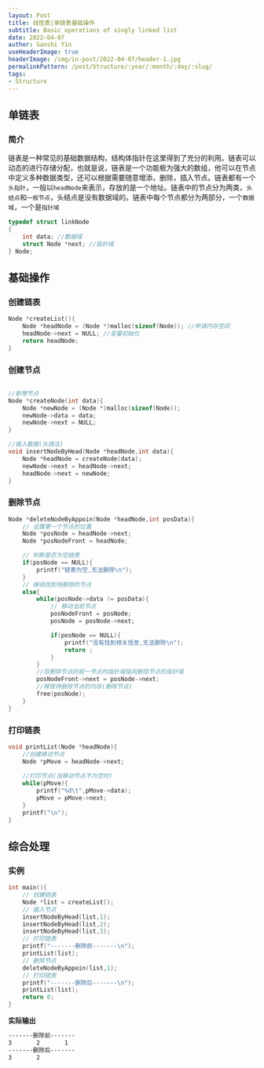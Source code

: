 ```yaml
---
layout: Post
title: 线性表|单链表基础操作 
subtitle: Basic operations of singly linked list
date: 2022-04-07
author: Sanshi Yin
useHeaderImage: true
headerImage: /img/in-post/2022-04-07/header-1.jpg
permalinkPattern: /post/Structure/:year/:month/:day/:slug/
tags:
- Structure
---
```


## 单链表

### 简介

链表是一种常见的基础数据结构，结构体指针在这里得到了充分的利用。链表可以动态的进行存储分配，也就是说，链表是一个功能极为强大的数组，他可以在节点中定义多种数据类型，还可以根据需要随意增添，删除，插入节点。链表都有一个`头指针`，一般以`headNode`来表示，存放的是一个地址。链表中的节点分为两类，`头结点`和`一般节点`，头结点是没有数据域的。链表中每个节点都分为两部分，一个`数据域`，一个是`指针域`

```c
typedef struct linkNode
{
    int data; //数据域
    struct Node *next; //指针域
} Node;
```

## 基础操作

### 创建链表
```c
Node *createList(){
    Node *headNode = (Node *)malloc(sizeof(Node)); //申请内存空间
    headNode->next = NULL; //变量初始化
    return headNode;
}
```

### 创建节点
```c

//新增节点
Node *createNode(int data){
    Node *newNode = (Node *)malloc(sizeof(Node));
    newNode->data = data;
    newNode->next = NULL;
}

//插入数据(头插法)
void insertNodeByHead(Node *headNode,int data){
    Node *headNode = createNode(data);
    newNode->next = headNode->next;
    headNode->next = newNode;
}

```


### 删除节点

```c
Node *deleteNodeByAppoin(Node *headNode,int posData){
    // 设置第一个节点的位置
    Node *posNode = headNode->next; 
    Node *posNodeFront = headNode;

    // 判断是否为空链表
    if(posNode == NULL){
        printf("链表为空,无法删除\n");
    }
    // 继续找到待删除的节点
    else{
        while(posNode->data != posData){
            // 移动当前节点
            posNodeFront = posNode;
            posNode = posNode->next;

            if(posNode == NULL){
                printf("没有找到相关信息,无法删除\n");
                return ;
            }
        }
        //将删除节点的前一节点的指针域指向删除节点的指针域
        posNodeFront->next = posNode->next;
        //释放待删除节点的内存(删除节点)
        free(posNode);
    }
}

```

### 打印链表
```c
void printList(Node *headNode){
    //创建移动节点
    Node *pMove = headNode->next;
    
    //打印节点(当移动节点不为空时)
    while(pMove){
        printf("%d\t",pMove->data);
        pMove = pMove->next;
    }
    printf("\n");
}
```

## 综合处理

### 实例

```c
int main(){
    // 创建链表
    Node *list = createList();
    // 插入节点
    insertNodeByHead(list,1);
    insertNodeByHead(list,2);
    insertNodeByHead(list,3);
    // 打印链表
    printf("-------删除前-------\n");
    printList(list);
    // 删除节点
    deleteNodeByAppoin(list,1);
    // 打印链表
    printf("-------删除后-------\n");
    printList(list);
    return 0;
}
```
**实际输出**
```bash
-------删除前-------
3       2       1
-------删除后-------
3       2
```